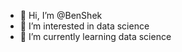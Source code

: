 - 👋 Hi, I’m @BenShek
- 👀 I’m interested in data science
- 🌱 I’m currently learning data science

<!---
BenShek/BenShek is a ✨ special ✨ repository because its `README.md` (this file) appears on your GitHub profile.
You can click the Preview link to take a look at your changes.
--->
